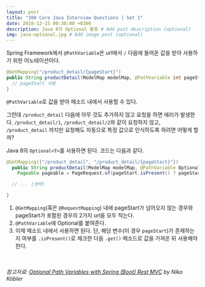 ```yaml
---
layout: post
title: "300 Core Java Interview Questions | Set 1"
date: 2018-12-15 00:30:00 +0300
description: Java 8의 Optional 활용 # Add post description (optional)
img: java-optional.jpg # Add image post (optional)
---
```


Spring Framework에서 `@PathVariable`은 url에서 `/` 다음에 들어온 값을 받아 사용하기 위한 어노테이션이다. 
```java
@GetMapping("/product_detail/{pageStart}")
public String productDetail(ModelMap modelMap, @PathVariable int pageStart) {
  // pageStart 사용
}
```

`@PathVariable`로 값을 받아 메소드 내에서 사용할 수 있다.  <br>

그런데 `/product_detail` 다음에 아무 것도 추가하지 않고 요청을 하면 에러가 발생한다. `/product_detail/1`, `/product_detail/2`와 같이 요청하지 않고, `/product_detail` 까지만 요청해도 자동으로 특정 값으로 인식하도록 하려면 어떻게 할까?  <br>

Java 8의 `Optional<T>`를 사용하면 된다. 코드는 다음과 같다.
```java
@GetMapping({"/product_detail", "/product_detail/{pageStart}"})
  public String productDetail(ModelMap modelMap, @PathVariable Optional<Integer> pageStart) {
    Pageable pageable = PageRequest.of(pageStart.isPresent() ? pageStart.get() : 0, 10);

  // ... (생략)

}
```

1. `@GetMapping`(혹은 `@RequestMapping`) 내에 pageStart가 넘어오지 않는 경우와 pageStart가 포함된 경우의 2가지 url을 모두 적는다.
2. `@PathVariable`에 Optional<T>를 붙여준다.
3. 이제 메소드 내에서 사용하면 된다. 단, 해당 변수(이 경우 `pageStart`)가 존재하는지 여부를 `.isPresent()`로 체크한 다음 `.get()` 메소드로 값을 가져온 뒤 사용해야 한다.  

<br><br>
*참고자료: [Optional Path Variables with Spring (Boot) Rest MVC](https://www.n-k.de/2016/05/optional-path-variables-with-spring-boot-rest-mvc.html) by 
Niko Köbler*